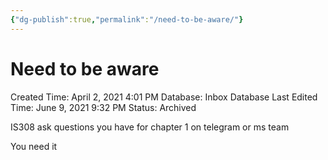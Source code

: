 ```yaml
---
{"dg-publish":true,"permalink":"/need-to-be-aware/"}
---
```


# Need to be aware

Created Time: April 2, 2021 4:01 PM
Database: Inbox Database
Last Edited Time: June 9, 2021 9:32 PM
Status: Archived

IS308 ask questions you have for chapter 1 on telegram or ms team

You need it
